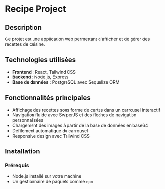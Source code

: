 # Recipe Project

## Description
Ce projet est une application web permettant d'afficher et de gérer des recettes de cuisine.

## Technologies utilisées
- **Frontend** : React, Tailwind CSS
- **Backend** : Node.js, Express
- **Base de données** : PostgreSQL avec Sequelize ORM


## Fonctionnalités principales
- Affichage des recettes sous forme de cartes dans un carrousel interactif
- Navigation fluide avec SwiperJS et des flèches de navigation personnalisées
- Chargement des images à partir de la base de données en base64
- Défilement automatique du carrousel
- Responsive design avec Tailwind CSS

## Installation
### Prérequis
- Node.js installé sur votre machine
- Un gestionnaire de paquets comme `npm` 


